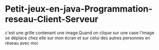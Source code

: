 # Petit-jeux-en-java-Programmation-reseau-Client-Serveur
c'est une grille contenant une image.Quand on clique sur une case l'image se déplace chez elle sur mon écran et sur celui des autres personnes en réseau avec moi
